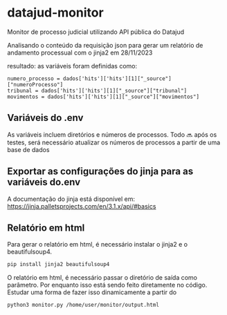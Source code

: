 # datajud-monitor
Monitor de processo judicial utilizando API pública do Datajud

Analisando o conteúdo da requisição json para gerar um relatório de andamento processual com o jinja2 em 28/11/2023

resultado: as variáveis foram definidas como:

    numero_processo = dados['hits']['hits'][1]["_source"]["numeroProcesso"]
    tribunal = dados['hits']['hits'][1]["_source"]["tribunal"]
    movimentos = dados['hits']['hits'][1]["_source"]["movimentos"]

## Variáveis do .env

As variáveis incluem diretórios e números de processos. 
Todo 🔜 após os testes, será necessário atualizar os números de processos a partir de uma base de dados

## Exportar as configurações do jinja para as variáveis do.env

A documentação do jinja está disponível em: https://jinja.palletsprojects.com/en/3.1.x/api/#basics

## Relatório em html

Para gerar o relatório em html, é necessário instalar o jinja2 e o beautifulsoup4.

```bash
pip install jinja2 beautifulsoup4
```

O relatório em html, é necessário passar o diretório de saída como parâmetro. Por enquanto isso está sendo feito diretamente no código.  Estudar uma forma de fazer isso dinamicamente a partir do 

```bash
python3 monitor.py /home/user/monitor/output.html